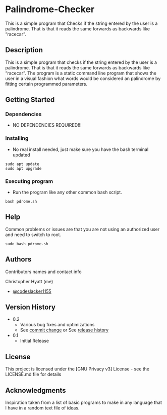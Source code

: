 # Palindrome-Checker
This is a simple program that Checks if the string entered by the user is a palindrome. That is that it reads the same forwards as backwards like “racecar”.

## Description

This is a simple program that checks if the string entered by the user is a palindrome. That is that it reads the same forwards as backwards like “racecar”. The program is a static command line program that shows the user in a visual fashion what words would be considered an palindrome by fitting certain programmed parameters.
## Getting Started

### Dependencies

* NO DEPENDENCIES REQUIRED!!!

### Installing

* No real install needed, just make sure you have the bash terminal updated
```
sudo apt update
sudo apt upgrade
```

### Executing program

* Run the program like any other common bash script.
```
bash pdrome.sh
```

## Help
Common problems or issues are that you are not using an authorized user and need to switch to root.
```
sudo bash pdrome.sh
```

## Authors

Contributors names and contact info

Christopher Hyatt (me)
* [@codeslacker1155](https://github.com/codeslacker1155)

## Version History

* 0.2
    * Various bug fixes and optimizations
    * See [commit change]() or See [release history]()
* 0.1
    * Initial Release

## License

This project is licensed under the [GNU Privacy v3] License - see the LICENSE.md file for details

## Acknowledgments

Inspiration taken from a list of basic programs to make in any language that I have in a random text file of ideas.
